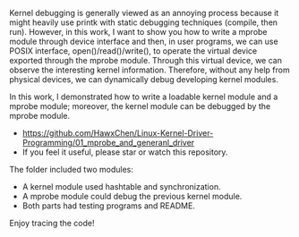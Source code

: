 Kernel debugging is generally viewed as an annoying process because it might heavily use printk with static debugging techniques (compile, then run). However, in this work, I want to show you how to write a mprobe module through device interface and then, in user programs, we can use POSIX interface, open()/read()/write(), to operate the virtual device exported through the mprobe module. Through this virtual device, we can observe the interesting kernel information. Therefore, without any help from physical devices, we can dynamically debug developing kernel modules.

In this work, I demonstrated how to write a loadable kernel module and a mprobe module; moreover, the kernel module can be debugged by the mprobe module.
  * https://github.com/HawxChen/Linux-Kernel-Driver-Programming/01_mprobe_and_generanl_driver
  * If you feel it useful, please star or watch this repository.

The folder included two modules:
  * A kernel module used hashtable and synchronization.
  * A mprobe module could debug the previous kernel module.
  * Both parts had testing programs and README.


Enjoy tracing the code!
